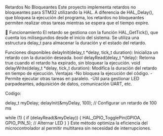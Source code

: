 Retardos No Bloqueantes
Este proyecto implementa retardos no bloqueantes para STM32 utilizando la HAL. A diferencia de HAL_Delay(), 
que bloquea la ejecución del programa, los retardos no bloqueantes permiten realizar otras tareas mientras 
se espera que el tiempo expire.

📌 Funcionamiento
El retardo se gestiona con la función HAL_GetTick(), que cuenta los milisegundos desde el inicio del sistema. 
Se utiliza una estructura delay_t para almacenar la duración y el estado del retardo.

Funciones disponibles
delayInit(delay_t *delay, tick_t duration): Inicializa un retardo con la duración deseada.
bool delayRead(delay_t *delay): Retorna true cuando el retardo ha expirado, sin bloquear la ejecución.
void delayWrite(delay_t *delay, tick_t duration): Modifica la duración del retardo en tiempo de ejecución.
Ventajas
-No bloquea la ejecución del código.
-Permite ejecutar otras tareas en paralelo.
-Útil para gestionar LED parpadeantes, adquisición de datos, comunicación UART, etc.

Codigo:

delay_t myDelay;
delayInit(&myDelay, 100); // Configurar un retardo de 100 ms

while (1)
{
    if (delayRead(&myDelay))
    {
        HAL_GPIO_TogglePin(GPIOA, GPIO_PIN_5); // Alternar LED
    }
}
Este método optimiza la eficiencia del microcontrolador al permitir multitarea sin necesidad de interrupciones.

